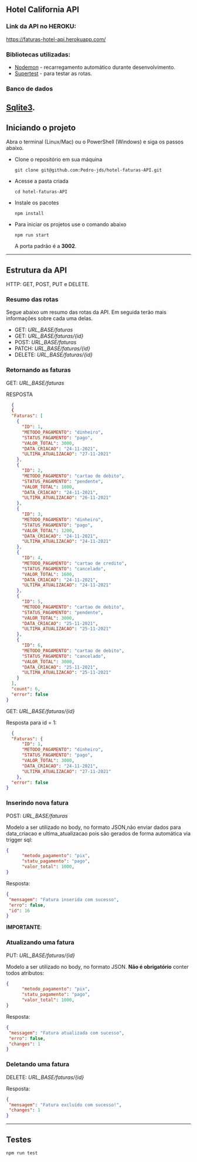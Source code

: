 ## Hotel California API

### Link da API no HEROKU:
https://faturas-hotel-api.herokuapp.com/

### Bibliotecas utilizadas:
* [Nodemon](https://nodemon.io/) - recarregamento automático durante desenvolvimento.
* [Supertest](https://github.com/visionmedia/supertest#readme) - para testar as rotas.


### Banco de dados
[Sqlite3](https://www.npmjs.com/package/sqlite3).
---

## Iniciando o projeto
Abra o terminal (Linux/Mac) ou o PowerShell (Windows) e siga os passos abaixo.
* Clone o repositório em sua máquina

    `git clone git@github.com:Pedro-jds/hotel-faturas-API.git`

* Acesse a pasta criada 

    `cd hotel-faturas-API`

* Instale os pacotes

    `npm install`

* Para iniciar os projetos use o comando abaixo

    `npm run start`

    A porta padrão é a __3002__.

---

## Estrutura da API
HTTP: GET, POST, PUT e DELETE.

### **Resumo das rotas**
Segue abaixo um resumo das rotas da API. Em seguida terão mais informações sobre cada uma delas.

* GET: *URL_BASE/faturas*
* GET: *URL_BASE/faturas/{id}*
* POST: *URL_BASE/faturas*
* PATCH: *URL_BASE/faturas/{id}*
* DELETE: *URL_BASE/faturas/{id}*


### **Retornando as faturas**

GET: *URL_BASE/faturas*

RESPOSTA

~~~JSON
  {
  {
  "Faturas": [
    {
      "ID": 1,
      "METODO_PAGAMENTO": "dinheiro",
      "STATUS_PAGAMENTO": "pago",
      "VALOR_TOTAL": 3000,
      "DATA_CRIACAO": "24-11-2021",
      "ULTIMA_ATUALIZACAO": "27-11-2021"
    },
    {
      "ID": 2,
      "METODO_PAGAMENTO": "cartao de debito",
      "STATUS_PAGAMENTO": "pendente",
      "VALOR_TOTAL": 1800,
      "DATA_CRIACAO": "24-11-2021",
      "ULTIMA_ATUALIZACAO": "26-11-2021"
    },
    {
      "ID": 3,
      "METODO_PAGAMENTO": "dinheiro",
      "STATUS_PAGAMENTO": "pago",
      "VALOR_TOTAL": 1200,
      "DATA_CRIACAO": "24-11-2021",
      "ULTIMA_ATUALIZACAO": "24-11-2021"
    },
    {
      "ID": 4,
      "METODO_PAGAMENTO": "cartao de credito",
      "STATUS_PAGAMENTO": "cancelado",
      "VALOR_TOTAL": 1600,
      "DATA_CRIACAO": "24-11-2021",
      "ULTIMA_ATUALIZACAO": "24-11-2021"
    },
    {
      "ID": 5,
      "METODO_PAGAMENTO": "cartao de debito",
      "STATUS_PAGAMENTO": "pendente",
      "VALOR_TOTAL": 3000,
      "DATA_CRIACAO": "25-11-2021",
      "ULTIMA_ATUALIZACAO": "25-11-2021"
    },
    {
      "ID": 6,
      "METODO_PAGAMENTO": "cartao de debito",
      "STATUS_PAGAMENTO": "cancelado",
      "VALOR_TOTAL": 3000,
      "DATA_CRIACAO": "25-11-2021",
      "ULTIMA_ATUALIZACAO": "25-11-2021"
    }
  ],
  "count": 6,
  "error": false
}
~~~

GET: *URL_BASE/faturas/{id}*

Resposta para id = 1:
~~~JSON
  {
  "Faturas": {
      "ID": 1,
      "METODO_PAGAMENTO": "dinheiro",
      "STATUS_PAGAMENTO": "pago",
      "VALOR_TOTAL": 3000,
      "DATA_CRIACAO": "24-11-2021",
      "ULTIMA_ATUALIZACAO": "27-11-2021"
    },
  "error": false
}
~~~

### **Inserindo nova fatura**

POST: *URL_BASE/faturas*

Modelo a ser utilizado no body, no formato JSON,não enviar dados para data_criacao e ultima_atualizacao pois são gerados de forma automática via trigger sql:

~~~JSON
{
      "metodo_pagamento": "pix",
      "statu_pagamento": "pago",
      "valor_total": 1000,
}
~~~
 
 Resposta:
 ~~~JSON
 {
  "mensagem": "Fatura inserida com sucesso",
  "erro": false,
  "id": 16
}
~~~

**IMPORTANTE**:

### **Atualizando uma fatura**

PUT: *URL_BASE/faturas/{id}*

Modelo a ser utilizado no body, no formato JSON. **Não é obrigatório** conter todos atributos:

~~~JSON
{
      "metodo_pagamento": "pix",
      "statu_pagamento": "pago",
      "valor_total": 1000,
}
~~~
Resposta:
 ~~~JSON
{
  "messagem": "Fatura atualizada com sucesso",
  "erro": false,
  "changes": 1
}
~~~

### **Deletando uma fatura**

DELETE: *URL_BASE/faturas/{id}*

Resposta:

 ~~~JSON
{
  "mensagem": "Fatura excluído com sucesso!",
  "changes": 1
}
~~~

---

## Testes
`npm run test`
